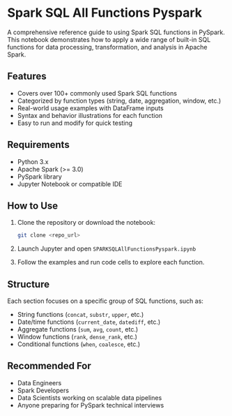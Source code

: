 # Spark SQL All Functions Pyspark

A comprehensive reference guide to using Spark SQL functions in PySpark. This notebook demonstrates how to apply a wide range of built-in SQL functions for data processing, transformation, and analysis in Apache Spark.

## Features
* Covers over 100+ commonly used Spark SQL functions
* Categorized by function types (string, date, aggregation, window, etc.)
* Real-world usage examples with DataFrame inputs
* Syntax and behavior illustrations for each function
* Easy to run and modify for quick testing

## Requirements

* Python 3.x
* Apache Spark (>= 3.0)
* PySpark library
* Jupyter Notebook or compatible IDE

## How to Use

1. Clone the repository or download the notebook:

   ```bash
   git clone <repo_url>
   ```
2. Launch Jupyter and open `SPARKSQLAllFunctionsPyspark.ipynb`
3. Follow the examples and run code cells to explore each function.

## Structure

Each section focuses on a specific group of SQL functions, such as:

* String functions (`concat`, `substr`, `upper`, etc.)
* Date/time functions (`current_date`, `datediff`, etc.)
* Aggregate functions (`sum`, `avg`, `count`, etc.)
* Window functions (`rank`, `dense_rank`, etc.)
* Conditional functions (`when`, `coalesce`, etc.)


## Recommended For

* Data Engineers
* Spark Developers
* Data Scientists working on scalable data pipelines
* Anyone preparing for PySpark technical interviews



